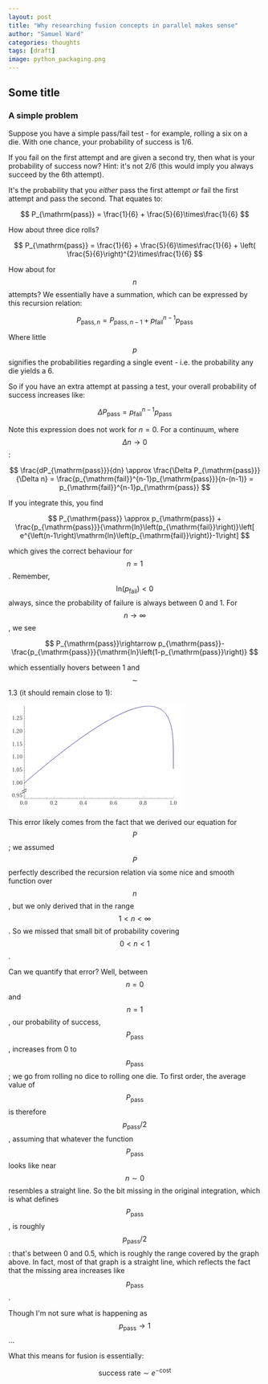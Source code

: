 ```yaml
---
layout: post
title: "Why researching fusion concepts in parallel makes sense"
author: "Samuel Ward"
categories: thoughts
tags: [draft]
image: python_packaging.png
---
```


## Some title

### A simple problem

Suppose you have a simple pass/fail test - for example, rolling a six on a die. With one chance, your probability of success is 1/6.

If you fail on the first attempt and are given a second try, then what is your probability of success now? Hint: it's not 2/6 (this would imply you always succeed by the 6th attempt).

It's the probability that you _either_ pass the first attempt _or_ fail the first attempt and pass the second. That equates to:

$$
P_{\mathrm{pass}} = \frac{1}{6} + \frac{5}{6}\times\frac{1}{6}  
$$

How about three dice rolls? 

$$
P_{\mathrm{pass}} = \frac{1}{6} + \frac{5}{6}\times\frac{1}{6} + \left( \frac{5}{6}\right)^{2}\times\frac{1}{6}
$$

How about for $$n$$ attempts? We essentially have a summation, which can be expressed by this recursion relation:

$$
P_{\mathrm{pass},n} = P_{\mathrm{pass},n-1} + p_{\mathrm{fail}}^{n-1}p_{\mathrm{pass}} 
$$

Where little $$p$$ signifies the probabilities regarding a single event - i.e. the probability any die yields a 6.

So if you have an extra attempt at passing a test, your overall probability of success increases like:

$$
\Delta P_{\mathrm{pass}} = p_{\mathrm{fail}}^{n-1}p_{\mathrm{pass}}
$$

Note this expression does not work for $n=0$. For a continuum, where $$\Delta n\rightarrow0$$:

$$
\frac{dP_{\mathrm{pass}}}{dn} \approx \frac{\Delta P_{\mathrm{pass}}}{\Delta n} = \frac{p_{\mathrm{fail}}^{n-1}p_{\mathrm{pass}}}{n-(n-1)} = p_{\mathrm{fail}}^{n-1}p_{\mathrm{pass}}
$$

If you integrate this, you find

$$
P_{\mathrm{pass}} \approx p_{\mathrm{pass}} + \frac{p_{\mathrm{pass}}}{\mathrm{ln}\left(p_{\mathrm{fail}}\right)}\left[ e^{\left(n-1\right)\mathrm{ln}\left(p_{\mathrm{fail}}\right)}-1\right]
$$

which gives the correct behaviour for $$n=1$$. Remember, $$\mathrm{ln}\left(p_{\mathrm{fail}}\right)<0$$ always, since the probability of failure is always between 0 and 1. For $$n\rightarrow\infty$$, we see

$$
P_{\mathrm{pass}}\rightarrow p_{\mathrm{pass}}-\frac{p_{\mathrm{pass}}}{\mathrm{ln}\left(1-p_{\mathrm{pass}}\right)}
$$

which essentially hovers between 1 and $$\sim$$ 1.3 (it should remain close to 1):

![error term](/assets/img/parallel_fusion_error_term.png?raw=true "error term")

This error likely comes from the fact that we derived our equation for $$P$$; we assumed $$P$$ perfectly described the recursion relation via some nice and smooth function over $$n$$, but we only derived that in the range $$1<n<\infty$$. So we missed that small bit of probability covering $$0<n<1$$. 

Can we quantify that error? Well, between $$n=0$$ and $$n=1$$, our probability of success, $$P_{\mathrm{pass}}$$, increases from 0 to $$p_{\mathrm{pass}}$$ ; we go from rolling no dice to rolling one die. To first order, the average value of $$P_{\mathrm{pass}}$$ is  therefore $$p_{\mathrm{pass}}/2$$, assuming that whatever the function $$P_{\mathrm{pass}}$$ looks like near $$n\sim0$$ resembles a straight line. So the bit missing in the original integration, which is what defines $$P_{\mathrm{pass}}$$, is roughly $$p_{\mathrm{pass}}/2$$: that's between 0 and 0.5, which is roughly the range covered by the graph above. In fact, most of that graph is a straight line, which reflects the fact that the missing area increases like $$p_{\mathrm{pass}}$$.

Though I'm not sure what is happening as $$p_{\mathrm{pass}}\rightarrow 1$$...


What this means for fusion is essentially:

$$
\mathrm{success\ rate}\sim e^{-\mathrm{cost}}
$$

